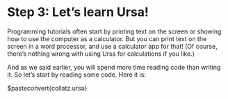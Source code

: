 # Step 3: Let’s learn Ursa!

Programming tutorials often start by printing text on the screen or showing how to use the computer as a calculator. But you can print text on the screen in a word processor, and use a calculator app for that! (Of course, there’s nothing wrong with using Ursa for calculations if you like.)

And as we said earlier, you will spend more time reading code than writing it. So let’s start by reading some code. Here it is:

$pasteconvert{collatz.ursa}
